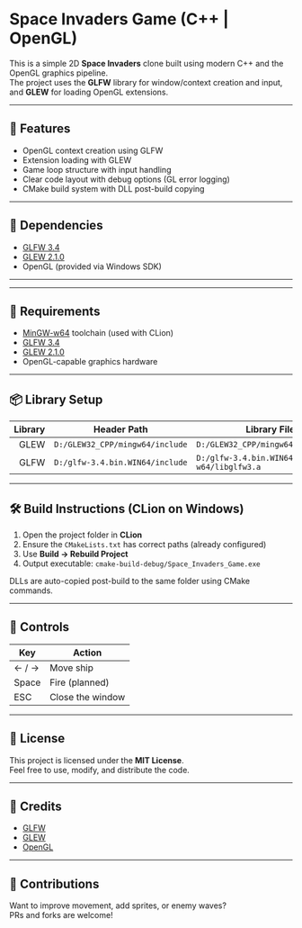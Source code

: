 # Space Invaders Game (C++ | OpenGL)

This is a simple 2D **Space Invaders** clone built using modern C++ and the OpenGL graphics pipeline.  
The project uses the **GLFW** library for window/context creation and input, and **GLEW** for loading OpenGL extensions.

---

## 🚀 Features

- OpenGL context creation using GLFW
- Extension loading with GLEW
- Game loop structure with input handling
- Clear code layout with debug options (GL error logging)
- CMake build system with DLL post-build copying

---

## 🧱 Dependencies

- [GLFW 3.4](https://www.glfw.org/download.html) 
- [GLEW 2.1.0](http://glew.sourceforge.net/)
- OpenGL (provided via Windows SDK)

---


---

## 🔧 Requirements

- [MinGW-w64](https://www.mingw-w64.org/) toolchain (used with CLion)
- [GLFW 3.4](https://www.glfw.org/)
- [GLEW 2.1.0](http://glew.sourceforge.net/)
- OpenGL-capable graphics hardware

---

## 📦 Library Setup

| Library | Header Path                                | Library File Path                                       | DLL (if needed)                                      |
|--------:|---------------------------------------------|----------------------------------------------------------|------------------------------------------------------|
| GLEW    | `D:/GLEW32_CPP/mingw64/include`            | `D:/GLEW32_CPP/mingw64/lib/libglew32.a`                 | `D:/GLEW32_CPP/mingw64/bin/glew32.dll`              |
| GLFW    | `D:/glfw-3.4.bin.WIN64/include`            | `D:/glfw-3.4.bin.WIN64/lib-mingw-w64/libglfw3.a`        | `D:/glfw-3.4.bin.WIN64/lib-mingw-w64/glfw3.dll`     |

---

## 🛠️ Build Instructions (CLion on Windows)

1. Open the project folder in **CLion**
2. Ensure the `CMakeLists.txt` has correct paths (already configured)
3. Use **Build → Rebuild Project**
4. Output executable: `cmake-build-debug/Space_Invaders_Game.exe`

DLLs are auto-copied post-build to the same folder using CMake commands.

---

## 🧪 Controls

| Key     | Action            |
|---------|-------------------|
| ← / →   | Move ship         |
| Space   | Fire (planned)    |
| ESC     | Close the window  |

---


## 📄 License

This project is licensed under the **MIT License**.  
Feel free to use, modify, and distribute the code.

---

## 🙏 Credits

- [GLFW](https://www.glfw.org/)
- [GLEW](http://glew.sourceforge.net/)
- [OpenGL](https://www.khronos.org/opengl/)

---

## 🤝 Contributions

Want to improve movement, add sprites, or enemy waves?  
PRs and forks are welcome!


